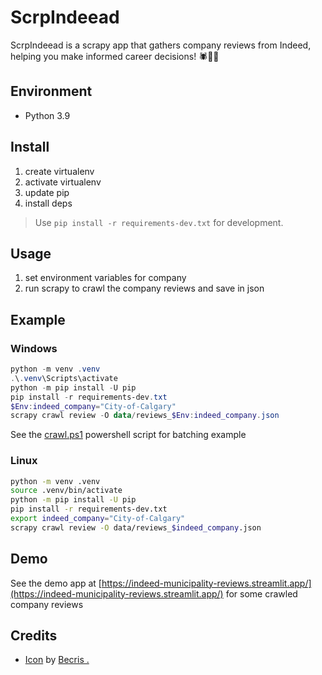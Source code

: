 # ScrpIndeead

ScrpIndeead is a scrapy app that gathers company reviews from Indeed, helping you make informed career decisions! 🕷️💼✨

## Environment

- Python 3.9

## Install

1. create virtualenv
2. activate virtualenv
3. update pip
4. install deps

> Use `pip install -r requirements-dev.txt` for development.

## Usage

1. set environment variables for company
2. run scrapy to crawl the company reviews and save in json

## Example

### Windows

```powershell
python -m venv .venv
.\.venv\Scripts\activate
python -m pip install -U pip
pip install -r requirements-dev.txt
$Env:indeed_company="City-of-Calgary"
scrapy crawl review -O data/reviews_$Env:indeed_company.json
```

See the [crawl.ps1](https://github.com/Salvelop07/ScrpIndeead/blob/master/crawl.ps1) powershell script for batching example

### Linux

```bash
python -m venv .venv
source .venv/bin/activate
python -m pip install -U pip
pip install -r requirements-dev.txt
export indeed_company="City-of-Calgary"
scrapy crawl review -O data/reviews_$indeed_company.json
```

## Demo

See the demo app at [https://indeed-municipality-reviews.streamlit.app/](https://indeed-municipality-reviews.streamlit.app/) for some crawled company reviews

## Credits

- [Icon][1] by [Becris .][2]

[1]: https://www.iconfinder.com/icons/3209401/chat_commenting_more_review_typing_icon
[2]: https://www.iconfinder.com/becris
